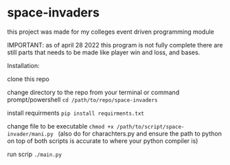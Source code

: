 # space-invaders

this project was made for my colleges event driven programming module

IMPORTANT:
as of april 28 2022 this program is not fully complete there are still parts that needs to be made like player win and loss, and bases.

Installation:

clone this repo

change directory to the repo from your terminal or command prompt/powershell  ```cd /path/to/repo/space-invaders```

install requirments ```pip install requirments.txt```

change file to be executable ```chmod +x /path/to/script/space-invader/mani.py ``` (also do for charachters.py and ensure the path to python on top of both scripts is accurate to where your python compiler is)

run scrip ```./main.py```
